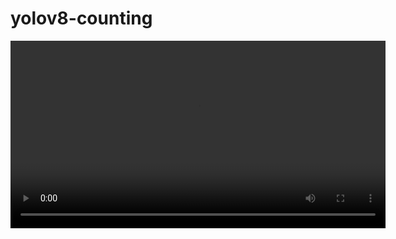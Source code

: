 # yolov8-counting

<video width="600" controls>
  <source src="./results/conveyor_belt/yolov8n/video_counting/output_counting_example_conveyor_20s.mp4" type="video/mp4">
</video>
